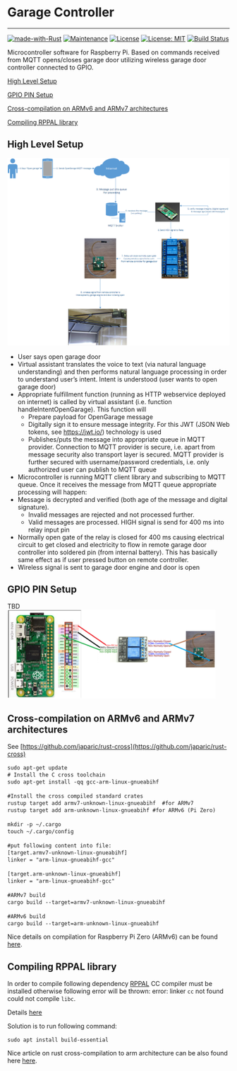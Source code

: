 # Garage Controller

---
[![made-with-Rust](https://img.shields.io/badge/Made%20with-Rust-1f425f.svg)](https://www.rust-lang.org/)
[![Maintenance](https://img.shields.io/badge/Maintained%3F-yes-green.svg)](../../graphs/commit-activity)
[![License](https://img.shields.io/badge/License-Apache-blue.svg)](LICENSE-APACHE)
[![License: MIT](https://img.shields.io/badge/License-MIT-yellow.svg)](LICENSE-MIT)
[![Build Status](https://travis-ci.org/jabber-tools/garage-controller.svg?branch=master)](https://travis-ci.org/jabber-tools/garage-controller)

Microcontroller software for Raspberry Pi. Based on commands received from MQTT opens/closes garage door utilizing wireless garage door controller connected to GPIO.

[High Level Setup](#high-level-setup)

[GPIO PIN Setup](#gpio-pin-setup)

[Cross-compilation on ARMv6 and ARMv7 architectures](#cross-compilation-on-armv6-and-armv7-architectures)

[Compiling RPPAL library](#compiling-rppal-library)

## High Level Setup
<img src="./examples/docs/img/e2e.png" /></br>

*	User says open garage door
*	Virtual assistant translates the voice to text (via natural language understanding) and then performs natural language processing in order to understand user’s intent. Intent is understood (user wants to open garage door)
*	Appropriate fulfillment function (running as HTTP webservice deployed on internet) is called by virtual assistant (i.e. function handleIntentOpenGarage). This function will
       *	Prepare payload for OpenGarage message
       *	Digitally sign it to ensure message integrity. For this JWT (JSON Web tokens, see https://jwt.io/) technology is used
       *	Publishes/puts the message into appropriate queue in MQTT provider. Connection to MQTT provider is secure, i.e. apart from message security also transport layer is secured. MQTT provider is further secured with username/password credentials, i.e. only authorized user can publish to MQTT queue
*	Microcontroller is running MQTT client library and subscribing to MQTT queue. Once it receives the message from MQTT queue appropriate processing will happen:
*	Message is decrypted and verified (both age of the message and digital signature). 
       * Invalid messages are rejected and not processed further.
       *	Valid messages are processed. HIGH signal is send for 400 ms into relay input pin
*	Normally open gate of the relay is closed for 400 ms causing electrical circuit to get closed and electricity to flow in remote garage door controller into soldered pin (from internal battery). This has basically same effect as if user pressed button on remote controller. 
*	Wireless signal is sent to garage door engine and door is open


## GPIO PIN Setup
TBD</br>
<img height="200" src="./examples/docs/img/pin_setup.png" /></br>

## Cross-compilation on ARMv6 and ARMv7 architectures
See [https://github.com/japaric/rust-cross](https://github.com/japaric/rust-cross)
```
sudo apt-get update
# Install the C cross toolchain
sudo apt-get install -qq gcc-arm-linux-gnueabihf

#Install the cross compiled standard crates
rustup target add armv7-unknown-linux-gnueabihf  #for ARMv7 
rustup target add arm-unknown-linux-gnueabihf #for ARMv6 (Pi Zero)

mkdir -p ~/.cargo
touch ~/.cargo/config

#put following content into file:
[target.armv7-unknown-linux-gnueabihf]
linker = "arm-linux-gnueabihf-gcc"

[target.arm-unknown-linux-gnueabihf]
linker = "arm-linux-gnueabihf-gcc"

#ARMv7 build
cargo build --target=armv7-unknown-linux-gnueabihf

#ARMv6 build
cargo build --target=arm-unknown-linux-gnueabihf
```
Nice details on compilation for Raspberry Pi Zero (ARMv6) can be found [here](https://disconnected.systems/blog/rust-powered-rover/#setting-up-rust-for-cross-compiling).

## Compiling RPPAL library
In order to compile following dependency [RPPAL](https://github.com/golemparts/rppal) CC compiler must be installed otherwise following error will be thrown:
error: linker `cc` not found
could not compile `libc`.

Details [here](https://ostechnix.com/how-to-fix-rust-error-linker-cc-not-found-on-linux/)

Solution is to run following command:
```
sudo apt install build-essential
```
Nice article on rust cross-compilation to arm architecture can be also found here [here](https://www.growse.com/2020/04/26/adventures-in-rust-and-cross-compilation-for-the-raspberry-pi.html).

